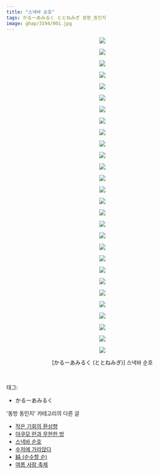 ```yaml
---
title: "스낵바 순호"
tags: かるーあみるく ととねみぎ 동방_동인지
image: ghap/3194/001.jpg
---
```

<div class="article">
<p style="text-align: center; clear: none; float: none;"><img src="{{ site.nasurl }}/ghap/3194/001.jpg"/></p>
<p style="text-align: center; clear: none; float: none;"><img src="{{ site.nasurl }}/ghap/3194/002.jpg"/></p>
<p style="text-align: center; clear: none; float: none;"><img src="{{ site.nasurl }}/ghap/3194/003.jpg"/></p>
<p style="text-align: center; clear: none; float: none;"><img src="{{ site.nasurl }}/ghap/3194/004.jpg"/></p>
<p style="text-align: center; clear: none; float: none;"><img src="{{ site.nasurl }}/ghap/3194/005.jpg"/></p>
<p style="text-align: center; clear: none; float: none;"><img src="{{ site.nasurl }}/ghap/3194/006.jpg"/></p>
<p style="text-align: center; clear: none; float: none;"><img src="{{ site.nasurl }}/ghap/3194/007.jpg"/></p>
<p style="text-align: center; clear: none; float: none;"><img src="{{ site.nasurl }}/ghap/3194/008.jpg"/></p>
<p style="text-align: center; clear: none; float: none;"><img src="{{ site.nasurl }}/ghap/3194/009.jpg"/></p>
<p style="text-align: center; clear: none; float: none;"><img src="{{ site.nasurl }}/ghap/3194/010.jpg"/></p>
<p style="text-align: center; clear: none; float: none;"><img src="{{ site.nasurl }}/ghap/3194/011.jpg"/></p>
<p style="text-align: center; clear: none; float: none;"><img src="{{ site.nasurl }}/ghap/3194/012.jpg"/></p>
<p style="text-align: center; clear: none; float: none;"><img src="{{ site.nasurl }}/ghap/3194/013.jpg"/></p>
<p style="text-align: center; clear: none; float: none;"><img src="{{ site.nasurl }}/ghap/3194/014.jpg"/></p>
<p style="text-align: center; clear: none; float: none;"><img src="{{ site.nasurl }}/ghap/3194/015.jpg"/></p>
<p style="text-align: center; clear: none; float: none;"><img src="{{ site.nasurl }}/ghap/3194/016.jpg"/></p>
<p style="text-align: center; clear: none; float: none;"><img src="{{ site.nasurl }}/ghap/3194/017.jpg"/></p>
<p style="text-align: center; clear: none; float: none;"><img src="{{ site.nasurl }}/ghap/3194/018.jpg"/></p>
<p style="text-align: center; clear: none; float: none;"><img src="{{ site.nasurl }}/ghap/3194/019.jpg"/></p>
<p style="text-align: center; clear: none; float: none;"><img src="{{ site.nasurl }}/ghap/3194/020.jpg"/></p>
<p style="text-align: center; clear: none; float: none;"><img src="{{ site.nasurl }}/ghap/3194/021.jpg"/></p>
<p style="text-align: center; clear: none; float: none;"><img src="{{ site.nasurl }}/ghap/3194/022.jpg"/></p>
<p style="text-align: center; clear: none; float: none;"><img src="{{ site.nasurl }}/ghap/3194/023.jpg"/></p>
<p style="text-align: center; clear: none; float: none;"><img src="{{ site.nasurl }}/ghap/3194/024.jpg"/></p>
<p style="text-align: center; clear: none; float: none;"><img src="{{ site.nasurl }}/ghap/3194/025.jpg"/></p>
<p style="text-align: center; clear: none; float: none;"><img src="{{ site.nasurl }}/ghap/3194/026.jpg"/></p>
<p style="text-align: center; clear: none; float: none;"><img src="{{ site.nasurl }}/ghap/3194/027.jpg"/></p>
<p style="text-align: center; clear: none; float: none;"><img src="{{ site.nasurl }}/ghap/3194/028.jpg"/></p>
<p style="text-align: center; clear: none; float: none;">[かるーあみるく (ととねみぎ)] 스낵바 순호</p>
<p><br/></p>
</div><div class="tagTrail">
<p>태그: </p>
<ul>
<li>かるーあみるく</li>
</ul>
</div><div class="another">
<p>'동방 동인지' 카테고리의 다른 글</p>
<ul>
<li><a href="/2017-04-19-ghap_3196">작은 기회의 환상향</a></li>
<li><a href="/2017-04-19-ghap_3195">야쿠모 란과 무한한 방</a></li>
<li><a href="/2017-04-19-ghap_3194">스낵바 순호</a></li>
<li><a href="/2017-04-19-ghap_3193">수저에 가라앉다</a></li>
<li><a href="/2017-04-19-ghap_3192">純 (순수할 순)</a></li>
<li><a href="/2017-04-19-ghap_3191">여름 사랑 축제</a></li>
</ul>
</div><div class="cb_module cb_fluid">
<div class="cb_wrt cb_profile">
</div><!-- commentList close -->
</div>